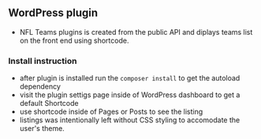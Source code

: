 ## WordPress plugin


- NFL Teams plugins is created from the public API and diplays teams list on the front end using shortcode. 


### Install instruction

- after plugin is installed run the `composer install` to get the autoload dependency
- visit the plugin settigs page inside of WordPress dashboard to get a default Shortcode
- use shortcode inside of Pages or Posts to see the listing
- listings was intentionally left without CSS styling to accomodate the user's theme.
